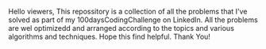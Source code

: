 Hello viewers,
  This repossitory is a collection of all the problems that I've solved as part of my 100daysCodingChallenge on LinkedIn.
All the problems are wel optimizedd and arranged according to the topics and various algorithms and techniques.
Hope this find helpful.
Thank You!
